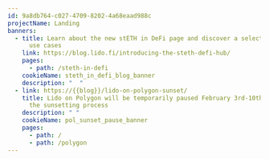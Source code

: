 ```yaml
---
id: 9a8db764-c027-4709-8202-4a68eaad988c
projectName: Landing
banners:
  - title: Learn about the new stETH in DeFi page and discover a selection of DeFi
      use cases
    link: https://blog.lido.fi/introducing-the-steth-defi-hub/
    pages:
      - path: /steth-in-defi
    cookieName: steth_in_defi_blog_banner
    description: "  "
  - link: https://{{blog}}/lido-on-polygon-sunset/
    title: Lido on Polygon will be temporarily paused February 3rd-10th as part of
      the sunsetting process
    description: " "
    cookieName: pol_sunset_pause_banner
    pages:
      - path: /
      - path: /polygon
---
```


